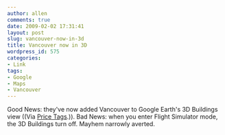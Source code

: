 ```yaml
---
author: allen
comments: true
date: 2009-02-02 17:31:41
layout: post
slug: vancouver-now-in-3d
title: Vancouver now in 3D
wordpress_id: 575
categories:
- Link
tags:
- Google
- Maps
- Vancouver
---
```


Good News: they've now added Vancouver to Google Earth's 3D Buildings view ((Via [Price Tags](http://pricetags.wordpress.com/2009/02/02/vancouver-by-google/).)). Bad News: when you enter Flight Simulator mode, the 3D Buildings turn off. Mayhem narrowly averted.
